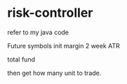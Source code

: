 # risk-controller

refer to my java code

Future symbols
init margin
2 week ATR 

total fund

then get how many unit to trade. 

